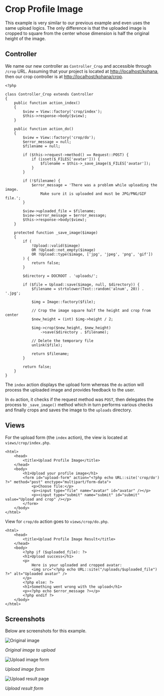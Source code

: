# Crop Profile Image

This example is very similar to our previous example and even uses the same upload logics. The only difference is that the uploaded image is cropped to square from the center whose dimension is half the original height of the image.

## Controller

We name our new controller as `Controller_Crop` and accessible through `/crop` URL. Assuming that your project is located at [http://localhost/kohana](http://localhost/kohana), then our crop controller is at [http://localhost/kohana/crop](http://localhost/kohana/crop).

~~~
<?php

class Controller_Crop extends Controller
{
    public function action_index()
    {
        $view = View::factory('crop/index');
        $this->response->body($view);
    }

    public function action_do()
    {
        $view = View::factory('crop/do');
        $error_message = null;
        $filename = null;

        if ($this->request->method() == Request::POST) {
            if (isset($_FILES['avatar'])) {
                $filename = $this->_save_image($_FILES['avatar']);
            }
        }

        if (!$filename) {
            $error_message = 'There was a problem while uploading the image.
                Make sure it is uploaded and must be JPG/PNG/GIF file.';
        }

        $view->uploaded_file = $filename;
        $view->error_message = $error_message;
        $this->response->body($view);
    }

    protected function _save_image($image)
    {
        if (
            !Upload::valid($image)
            OR !Upload::not_empty($image)
            OR !Upload::type($image, ['jpg', 'jpeg', 'png', 'gif'])
        ) {
            return false;
        }

        $directory = DOCROOT . 'uploads/';

        if ($file = Upload::save($image, null, $directory)) {
            $filename = strtolower(Text::random('alnum', 20)) . '.jpg';

            $img = Image::factory($file);

            // Crop the image square half the height and crop from center
            $new_height = (int) $img->height / 2;

            $img->crop($new_height, $new_height)
                ->save($directory . $filename);

            // Delete the temporary file
            unlink($file);

            return $filename;
        }

        return false;
    }
}
~~~

The `index` action displays the upload form whereas the `do` action will process the uploaded image and provides feedback to the user.

In `do` action, it checks if the request method was `POST`, then delegates the process to `_save_image()` method which in turn performs various checks and finally crops and saves the image to the `uploads` directory.

## Views

For the upload form (the `index` action), the view is located at `views/crop/index.php`.

~~~
<html>
    <head>
        <title>Upload Profile Image</title>
    </head>
    <body>
        <h1>Upload your profile image</h1>
        <form id="upload-form" action="<?php echo URL::site('crop/do') ?>" method="post" enctype="multipart/form-data">
            <p>Choose file:</p>
            <p><input type="file" name="avatar" id="avatar" /></p>
            <p><input type="submit" name="submit" id="submit" value="Upload and crop" /></p>
        </form>
    </body>
</html>
~~~

View for `crop/do` action goes to `views/crop/do.php`.

~~~
<html>
    <head>
        <title>Upload Profile Image Result</title>
    </head>
    <body>
        <?php if ($uploaded_file): ?>
        <h1>Upload success</h1>
        <p>
            Here is your uploaded and cropped avatar:
            <img src="<?php echo URL::site("/uploads/$uploaded_file") ?>" alt="Uploaded avatar" />
        </p>
        <?php else: ?>
        <h1>Something went wrong with the upload</h1>
        <p><?php echo $error_message ?></p>
        <?php endif ?>
    </body>
</html>
~~~

## Screenshots

Below are screenshots for this example.

![Original image](crop_orig.jpg)

_Original image to upload_

![Upload image form](crop_form.jpg)

_Upload image form_

![Upload result page](crop_result.jpg)

_Upload result form_